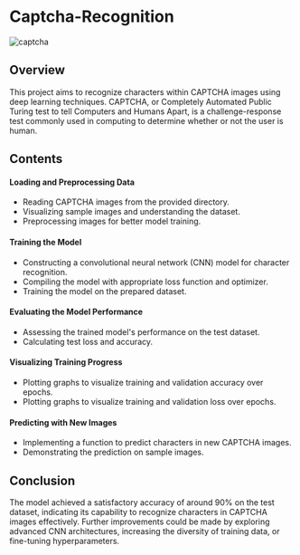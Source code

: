 # Captcha-Recognition

![captcha](https://github.com/ninadpatil09/Captcha-Recognition/assets/60342946/5854f3c1-086a-408e-a323-891ca4228cbe)

## Overview

This project aims to recognize characters within CAPTCHA images using deep learning techniques. CAPTCHA, or Completely Automated Public Turing test to tell Computers and Humans Apart, is a challenge-response test commonly used in computing to determine whether or not the user is human.

## Contents
#### Loading and Preprocessing Data
  - Reading CAPTCHA images from the provided directory.
  - Visualizing sample images and understanding the dataset.
  - Preprocessing images for better model training.
#### Training the Model
  - Constructing a convolutional neural network (CNN) model for character recognition.
  - Compiling the model with appropriate loss function and optimizer.
  - Training the model on the prepared dataset.
#### Evaluating the Model Performance
  - Assessing the trained model's performance on the test dataset.
  - Calculating test loss and accuracy.
#### Visualizing Training Progress
  - Plotting graphs to visualize training and validation accuracy over epochs.
  - Plotting graphs to visualize training and validation loss over epochs.
#### Predicting with New Images
  - Implementing a function to predict characters in new CAPTCHA images.
  - Demonstrating the prediction on sample images.

## Conclusion
The model achieved a satisfactory accuracy of around 90% on the test dataset, indicating its capability to recognize characters in CAPTCHA images effectively. Further improvements could be made by exploring advanced CNN architectures, increasing the diversity of training data, or fine-tuning hyperparameters.
